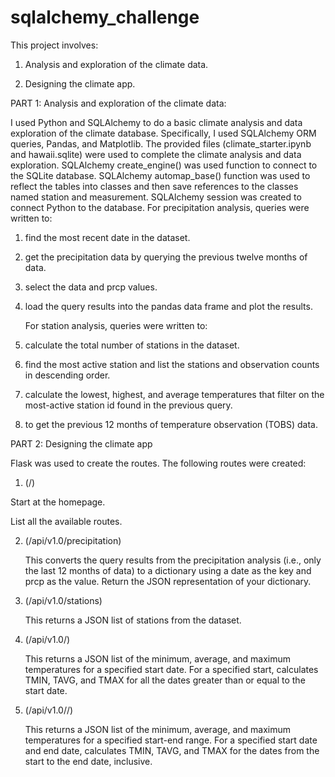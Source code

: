 # sqlalchemy_challenge
This project involves:

1. Analysis and exploration of the climate data.
  
2. Designing the climate app.

PART 1: Analysis and exploration of the climate data:

I used Python and SQLAlchemy to do a basic climate analysis and data exploration of the climate database. Specifically, I used SQLAlchemy ORM queries, Pandas, and Matplotlib.
The provided files (climate_starter.ipynb and hawaii.sqlite) were used to complete the climate analysis and data exploration. SQLAlchemy create_engine() was used function to connect to the SQLite database. SQLAlchemy automap_base() function was used to reflect the tables into classes and then save references to the classes named station and measurement. SQLAlchemy session was created to connect Python to the database. For precipitation analysis, queries were written to:

1. find the most recent date in the dataset.

2. get the precipitation data by querying the previous twelve months of data.

3. select the data and prcp values.

4. load the query results into the pandas data frame and plot the results.

   For station analysis, queries were written to:

1. calculate the total number of stations in the dataset.

2. find the most active station and list the stations and observation counts in descending order.

3. calculate the lowest, highest, and average temperatures that filter on the most-active station id found in the previous query.

4. to get the previous 12 months of temperature observation (TOBS) data.


PART 2: Designing the climate app

Flask was used to create the routes. The following routes were created:

1. (/)

  Start at the homepage.

  List all the available routes.

2. (/api/v1.0/precipitation)
   
   This converts the query results from the precipitation analysis (i.e., only the last 12 months of data) to a dictionary using a date as the key and prcp as the value.       Return the JSON representation of your dictionary.

3. (/api/v1.0/stations)

   This returns a JSON list of stations from the dataset.

4. (/api/v1.0/<start>)

   This returns a JSON list of the minimum, average, and maximum temperatures for a specified start date. For a specified start, calculates TMIN, TAVG, and 
   TMAX for all the dates greater than or equal to the start date.

5. (/api/v1.0/<start>/<end>)

   This returns a JSON list of the minimum, average, and maximum temperatures for a specified start-end range. For a specified start date and end date, calculates TMIN, 
   TAVG, and TMAX for the dates from the start to the end date, inclusive.

   
   

